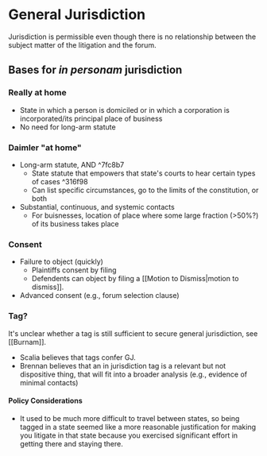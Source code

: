 # General Jurisdiction

Jurisdiction is permissible even though there is no relationship between the subject matter of the litigation and the forum.

## Bases for *in personam* jurisdiction
### Really at home
* State in which a person is domiciled or in which a corporation is incorporated/its principal place of business
* No need for long-arm statute
### Daimler "at home"
* Long-arm statute, AND ^7fc8b7
	* State statute that empowers that state's courts to hear certain types of cases ^316f98
	* Can list specific circumstances, go to the limits of the constitution, or both
* Substantial, continuous, and systemic contacts
	* For buisnesses, location of place where some large fraction (>50%?) of its business takes place
### Consent
* Failure to object (quickly)
	* Plaintiffs consent by filing
	* Defendents can object by filing a [[Motion to Dismiss|motion to dismiss]].
* Advanced consent (e.g., forum selection clause)

### Tag?
It's unclear whether a tag is still sufficient to secure general jurisdiction, see [[Burnam]].

* Scalia believes that tags confer GJ.
* Brennan believes that an in jurisdiction tag is a relevant but not dispositive thing, that will fit into a broader analysis (e.g., evidence of minimal contacts)

#### Policy Considerations
* It used to be much more difficult to travel between states, so being tagged in a state seemed like a more reasonable justification for making you litigate in that state because you exercised significant effort in getting there and staying there.
